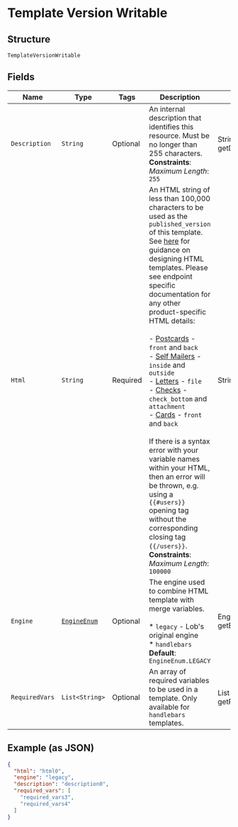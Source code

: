 
# Template Version Writable

## Structure

`TemplateVersionWritable`

## Fields

| Name | Type | Tags | Description | Getter | Setter |
|  --- | --- | --- | --- | --- | --- |
| `Description` | `String` | Optional | An internal description that identifies this resource. Must be no longer than 255 characters.<br>**Constraints**: *Maximum Length*: `255` | String getDescription() | setDescription(String description) |
| `Html` | `String` | Required | An HTML string of less than 100,000 characters to be used as the `published_version` of this template. See [here](#section/HTML-Examples) for guidance on designing HTML templates. Please see endpoint specific documentation for any other product-specific HTML details:<br><br>- [Postcards](#operation/postcard_create) - `front` and `back`<br>- [Self Mailers](#operation/self_mailer_create) - `inside` and `outside`<br>- [Letters](#operation/letter_create) - `file`<br>- [Checks](#operation/check_create) - `check_bottom` and `attachment`<br>- [Cards](#operation/card_create) - `front` and `back`<br><br>If there is a syntax error with your variable names within your HTML, then an error will be thrown, e.g. using a `{{#users}}` opening tag without the corresponding closing tag `{{/users}}`.<br>**Constraints**: *Maximum Length*: `100000` | String getHtml() | setHtml(String html) |
| `Engine` | [`EngineEnum`](../../doc/models/engine-enum.md) | Optional | The engine used to combine HTML template with merge variables.<br><br>* `legacy` - Lob's original engine<br>* `handlebars`<br>**Default**: `EngineEnum.LEGACY` | EngineEnum getEngine() | setEngine(EngineEnum engine) |
| `RequiredVars` | `List<String>` | Optional | An array of required variables to be used in a template. Only available for `handlebars` templates. | List<String> getRequiredVars() | setRequiredVars(List<String> requiredVars) |

## Example (as JSON)

```json
{
  "html": "html0",
  "engine": "legacy",
  "description": "description0",
  "required_vars": [
    "required_vars3",
    "required_vars4"
  ]
}
```


